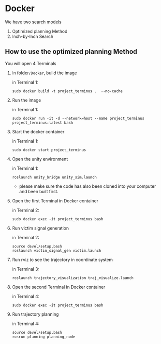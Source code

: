 # Docker

We have two search models

1. Optimized planning Method
2. Inch-by-Inch Search

## How to use the optimized planning Method

You will open 4 Terminals

1. In folder`/Docker`, build the image 

	in Terminal 1:
	
	```
	sudo docker build -t project_terminus .  --no-cache 
	```
	
	
2. Run the image 
	
	in Terminal 1:
	
	```
	sudo docker run -it -d --network=host --name project_terminus project_terminus:latest bash
	```

3. Start the docker container 

   in Terminal 1:

   ```
   sudo docker start project_terminus
   ```

4. Open the unity environment

   in Terminal 1:

   ```
   roslaunch unity_bridge unity_sim.launch
   ```

   - please make sure the code has also been cloned into your computer and been built first.

5. Open the first Terminal in Docker container 

   in Terminal 2:

   ```
   sudo docker exec -it project_terminus bash
   ```

6. Run victim signal generation 

   in Terminal 2:

   ```
   source devel/setup.bash
   roslaunch victim_signal_gen victim.launch
   ```

7. Run rviz to see the trajectory in coordinate system 

   in Terminal 3:

   ```
   roslaunch trajectory_visualization traj_visualize.launch
   ```

8. Open the second Terminal in Docker container

   in Terminal 4:

   ```
   sudo docker exec -it project_terminus bash
   ```

9. Run trajectory planning

   in Terminal 4:

   ```
   source devel/setup.bash
   rosrun planning planning_node
   ```
